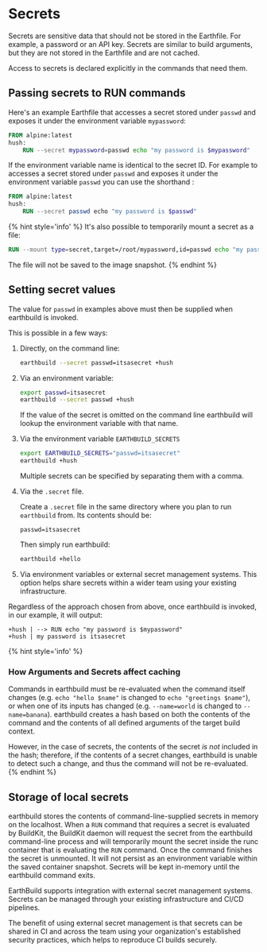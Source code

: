# Secrets

Secrets are sensitive data that should not be stored in the Earthfile. For example, a password or an API key. Secrets are similar to build arguments, but they are not stored in the Earthfile and are not cached.

Access to secrets is declared explicitly in the commands that need them.

## Passing secrets to RUN commands

Here's an example Earthfile that accesses a secret stored under `passwd` and exposes it under the environment variable `mypassword`:

```dockerfile
FROM alpine:latest
hush:
    RUN --secret mypassword=passwd echo "my password is $mypassword"
```

If the environment variable name is identical to the secret ID. For example to accesses a secret stored under `passwd` and exposes it under the environment variable `passwd`  you can use the shorthand :

```dockerfile
FROM alpine:latest
hush:
    RUN --secret passwd echo "my password is $passwd"
```

{% hint style='info' %}
It's also possible to temporarily mount a secret as a file:

```dockerfile
RUN --mount type=secret,target=/root/mypassword,id=passwd echo "my password is $(cat /root/mypassword)"
```

The file will not be saved to the image snapshot.
{% endhint %}

## Setting secret values

The value for `passwd` in examples above must then be supplied when earthbuild is invoked.

This is possible in a few ways:


1. Directly, on the command line:

   ```bash
   earthbuild --secret passwd=itsasecret +hush
   ```

2. Via an environment variable:

   ```bash
   export passwd=itsasecret
   earthbuild --secret passwd +hush
   ```

   If the value of the secret is omitted on the command line earthbuild will lookup the environment variable with that name.

3. Via the environment variable `EARTHBUILD_SECRETS`

   ```bash
   export EARTHBUILD_SECRETS="passwd=itsasecret"
   earthbuild +hush
   ```

   Multiple secrets can be specified by separating them with a comma.

4. Via the `.secret` file.

   Create a `.secret` file in the same directory where you plan to run `earthbuild` from. Its contents should be:
   
   ```
   passwd=itsasecret
   ```
   
   Then simply run earthbuild:
   
   ```bash
   earthbuild +hello
   ```

5. Via environment variables or external secret management systems. This option helps share secrets within a wider team using your existing infrastructure.

Regardless of the approach chosen from above, once earthbuild is invoked, in our example, it will output:

```
+hush | --> RUN echo "my password is $mypassword"
+hush | my password is itsasecret
```

{% hint style='info' %}
### How Arguments and Secrets affect caching

Commands in earthbuild must be re-evaluated when the command itself changes (e.g. `echo "hello $name"` is changed to `echo "greetings $name"`), or when
one of its inputs has changed (e.g. `--name=world` is changed to `--name=banana`). earthbuild creates a hash based on both the contents
of the command and the contents of all defined arguments of the target build context.

However, in the case of secrets, the contents of the secret *is not* included in the hash; therefore, if the contents of a secret changes, earthbuild is unable to
detect such a change, and thus the command will not be re-evaluated.
{% endhint %}

## Storage of local secrets

earthbuild stores the contents of command-line-supplied secrets in memory on the localhost. When a `RUN` command that requires a secret is evaluated by BuildKit, the BuildKit
daemon will request the secret from the earthbuild command-line process and will temporarily mount the secret inside the runc container that is evaluating the `RUN` command.
Once the command finishes the secret is unmounted. It will not persist as an environment variable within the saved container snapshot. Secrets will be kept in-memory
until the earthbuild command exits.

EarthBuild supports integration with external secret management systems. Secrets can be managed through your existing infrastructure and CI/CD pipelines.

The benefit of using external secret management is that secrets can be shared in CI and across the team using your organization's established security practices, which helps to reproduce CI builds securely.
